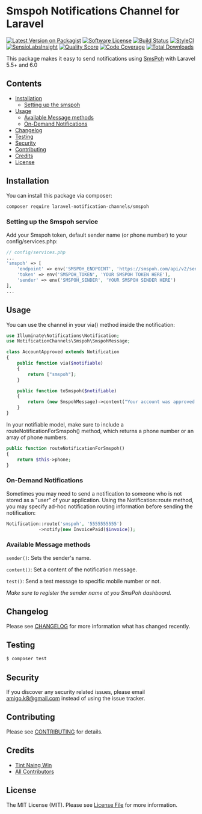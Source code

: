 # Smspoh Notifications Channel for Laravel

[![Latest Version on Packagist](https://img.shields.io/packagist/v/laravel-notification-channels/smspoh.svg?style=flat-square)](https://packagist.org/packages/laravel-notification-channels/smspoh)
[![Software License](https://img.shields.io/badge/license-MIT-brightgreen.svg?style=flat-square)](LICENSE.md)
[![Build Status](https://img.shields.io/travis/laravel-notification-channels/smspoh/master.svg?style=flat-square)](https://travis-ci.org/laravel-notification-channels/smspoh)
[![StyleCI](https://styleci.io/repos/:style_ci_id/shield)](https://styleci.io/repos/:style_ci_id)
[![SensioLabsInsight](https://img.shields.io/sensiolabs/i/:sensio_labs_id.svg?style=flat-square)](https://insight.sensiolabs.com/projects/:sensio_labs_id)
[![Quality Score](https://img.shields.io/scrutinizer/g/laravel-notification-channels/smspoh.svg?style=flat-square)](https://scrutinizer-ci.com/g/laravel-notification-channels/smspoh)
[![Code Coverage](https://img.shields.io/scrutinizer/coverage/g/laravel-notification-channels/smspoh/master.svg?style=flat-square)](https://scrutinizer-ci.com/g/laravel-notification-channels/smspoh/?branch=master)
[![Total Downloads](https://img.shields.io/packagist/dt/laravel-notification-channels/smspoh.svg?style=flat-square)](https://packagist.org/packages/laravel-notification-channels/smspoh)

This package makes it easy to send notifications using [SmsPoh](https://smspoh.com/) with Laravel 5.5+ and 6.0

## Contents

- [Installation](#installation)
	- [Setting up the smspoh](#setting-up-the-smspoh-service)
- [Usage](#usage)
	- [Available Message methods](#available-message-methods)
	- [ On-Demand Notifications](#on-demand-notifications)
- [Changelog](#changelog)
- [Testing](#testing)
- [Security](#security)
- [Contributing](#contributing)
- [Credits](#credits)
- [License](#license)


## Installation

You can install this package via composer:
``` bash
composer require laravel-notification-channels/smspoh
```

### Setting up the Smspoh service

Add your Smspoh token, default sender name (or phone number) to your config/services.php:

```php
// config/services.php
...
'smspoh' => [
    'endpoint' => env('SMSPOH_ENDPOINT', 'https://smspoh.com/api/v2/send'),
    'token' => env('SMSPOH_TOKEN', 'YOUR SMSPOH TOKEN HERE'),
    'sender' => env('SMSPOH_SENDER', 'YOUR SMSPOH SENDER HERE')
],
...
```

## Usage

You can use the channel in your via() method inside the notification:

```php
use Illuminate\Notifications\Notification;
use NotificationChannels\Smspoh\SmspohMessage;

class AccountApproved extends Notification
{
    public function via($notifiable)
    {
        return ["smspoh"];
    }

    public function toSmspoh($notifiable)
    {
        return (new SmspohMessage)->content("Your account was approved!");       
    }
}
```

In your notifiable model, make sure to include a routeNotificationForSmspoh() method, which returns a phone number or an array of phone numbers.

```php
public function routeNotificationForSmspoh()
{
    return $this->phone;
}
```
### On-Demand Notifications
Sometimes you may need to send a notification to someone who is not stored as a "user" of your application. Using the Notification::route method, you may specify ad-hoc notification routing information before sending the notification:

```php
Notification::route('smspoh', '5555555555')                      
            ->notify(new InvoicePaid($invoice));
```
### Available Message methods

`sender()`: Sets the sender's name.

`content()`: Set a content of the notification message.

`test()`: Send a test message to specific mobile number or not.

*Make sure to register the sender name at you SmsPoh dashboard.*
## Changelog

Please see [CHANGELOG](CHANGELOG.md) for more information what has changed recently.

## Testing

``` bash
$ composer test
```

## Security

If you discover any security related issues, please email amigo.k8@gmail.com instead of using the issue tracker.

## Contributing

Please see [CONTRIBUTING](CONTRIBUTING.md) for details.

## Credits

- [Tint Naing Win](https://github.com/tintnaingwinn)
- [All Contributors](../../contributors)

## License

The MIT License (MIT). Please see [License File](LICENSE.md) for more information.
